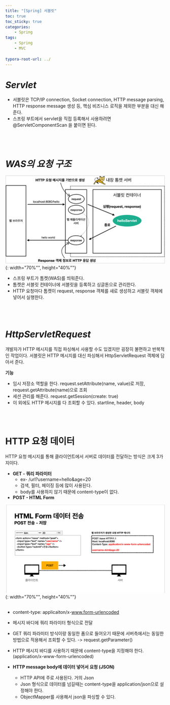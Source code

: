 ```yaml
---
title: "[Spring] 서블릿"
toc: true
toc_sticky: true
categories: 
    - Spring
tags:
    - Spring
    - MVC

typora-root-url: ../
---
```


# *Servlet*
* 서블릿은 TCP/IP connection, Socket connection, HTTP message parsing, HTTP response message 생성 등, 핵심 비즈니스 로직을 제외한 부분을 대신 해준다.
* 스프링 부트에서 servlet을 직접 등록해서 사용하려면 @ServletComponentScan 을 붙이면 된다. <br><br><br><br>

# *WAS의 요청 구조*

![img1](/assets/images/13_1.png){: width="70%"", height="40%""} <br>

* 스프링 부트가 톰켓(WAS)를 띄워준다.
* 톰켓은 서블릿 컨테이너에 서블릿을 등록하고 싱글톤으로 관리한다.
* HTTP 요청마다 톰켓이 request, response 객체를 새로 생성하고 서블릿 객체에 넣어서 실행한다. <br><br><br><br>

# *HttpServletRequest*
개발자가 HTTP 메시지를 직접 파싱해서 사용할 수도 있겠지만 굉장히 불편하고 반복적인 작업이다. 서블릿은 HTTP 메시지를 대신 파싱해서 HttpServletRequest 객체에 담아서 준다.

**기능** <br>
* 임시 저장소 역할을 한다. request.setAttribute(name, value)로 저장, request.getAttribute(name)으로 조회
* 세션 관리를 해준다. request.getSession(create: true)
* 이 외에도 HTTP 메시지를 다 조회할 수 있다. startline, header, body <br><br><br><br>

# HTTP 요청 데이터
HTTP 요청 메시지를 통해 클라이언트에서 서버로 데이터를 전달하는 방식은 크게 3가지이다. <br>
* **GET - 쿼리 파라미터**
    * ex- /url?username=hello&age=20
    * 검색, 필터, 페이징 등에 많이 사용된다.
    * body를 사용하지 않기 때문에 content-type이 없다.
* **POST - HTML Form** <br>

![img2](/assets/images/13_2.png){: width="70%"", height="40%""} <br><br>

* content-type: applicaiton/x-www.form-urlencoded
* 메시지 바디에 쿼리 파라미터 형식으로 전달
* GET 쿼리 파라미터 방식이랑 동일한 폼으로 들어오기 때문에 서버측에서는 동일한 방법으로 적용해서 조회할 수 있다. -> request.getParameter()
* HTTP 메시지 바디를 사용하기 때문에 content-type을 지정해야 한다. (application/x-www-form-urlencoded)

* **HTTP message body에 데이터 넣어서 요청 (JSON)**
    * HTTP API에 주로 사용된다. 거의 Json
    * Json 형식으로 데이터를 넘길때는 content-type을 application/json으로 설정해야 한다.
    * ObjectMapper를 사용해서 json을 파싱할 수 있다. <br><br>







